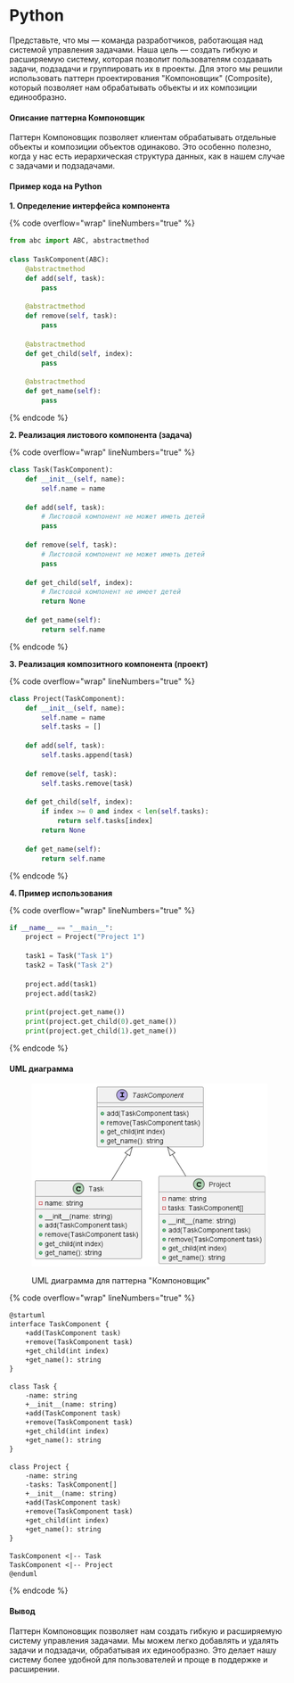 # Python

Представьте, что мы — команда разработчиков, работающая над системой управления задачами. Наша цель — создать гибкую и расширяемую систему, которая позволит пользователям создавать задачи, подзадачи и группировать их в проекты. Для этого мы решили использовать паттерн проектирования "Компоновщик" (Composite), который позволяет нам обрабатывать объекты и их композиции единообразно.

#### Описание паттерна Компоновщик

Паттерн Компоновщик позволяет клиентам обрабатывать отдельные объекты и композиции объектов одинаково. Это особенно полезно, когда у нас есть иерархическая структура данных, как в нашем случае с задачами и подзадачами.

#### Пример кода на Python

**1. Определение интерфейса компонента**

{% code overflow="wrap" lineNumbers="true" %}
```python
from abc import ABC, abstractmethod

class TaskComponent(ABC):
    @abstractmethod
    def add(self, task):
        pass

    @abstractmethod
    def remove(self, task):
        pass

    @abstractmethod
    def get_child(self, index):
        pass

    @abstractmethod
    def get_name(self):
        pass
```
{% endcode %}

**2. Реализация листового компонента (задача)**

{% code overflow="wrap" lineNumbers="true" %}
```python
class Task(TaskComponent):
    def __init__(self, name):
        self.name = name

    def add(self, task):
        # Листовой компонент не может иметь детей
        pass

    def remove(self, task):
        # Листовой компонент не может иметь детей
        pass

    def get_child(self, index):
        # Листовой компонент не имеет детей
        return None

    def get_name(self):
        return self.name
```
{% endcode %}

**3. Реализация композитного компонента (проект)**

{% code overflow="wrap" lineNumbers="true" %}
```python
class Project(TaskComponent):
    def __init__(self, name):
        self.name = name
        self.tasks = []

    def add(self, task):
        self.tasks.append(task)

    def remove(self, task):
        self.tasks.remove(task)

    def get_child(self, index):
        if index >= 0 and index < len(self.tasks):
            return self.tasks[index]
        return None

    def get_name(self):
        return self.name
```
{% endcode %}

**4. Пример использования**

{% code overflow="wrap" lineNumbers="true" %}
```python
if __name__ == "__main__":
    project = Project("Project 1")

    task1 = Task("Task 1")
    task2 = Task("Task 2")

    project.add(task1)
    project.add(task2)

    print(project.get_name())
    print(project.get_child(0).get_name())
    print(project.get_child(1).get_name())
```
{% endcode %}

#### UML диаграмма

<figure><img src="../../../../../.gitbook/assets/image (1) (1) (1) (1) (1) (1) (1) (1) (1) (1).png" alt=""><figcaption><p>UML диаграмма для паттерна "Компоновщик"</p></figcaption></figure>

{% code overflow="wrap" lineNumbers="true" %}
```plantuml
@startuml
interface TaskComponent {
    +add(TaskComponent task)
    +remove(TaskComponent task)
    +get_child(int index)
    +get_name(): string
}

class Task {
    -name: string
    +__init__(name: string)
    +add(TaskComponent task)
    +remove(TaskComponent task)
    +get_child(int index)
    +get_name(): string
}

class Project {
    -name: string
    -tasks: TaskComponent[]
    +__init__(name: string)
    +add(TaskComponent task)
    +remove(TaskComponent task)
    +get_child(int index)
    +get_name(): string
}

TaskComponent <|-- Task
TaskComponent <|-- Project
@enduml
```
{% endcode %}

#### Вывод

Паттерн Компоновщик позволяет нам создать гибкую и расширяемую систему управления задачами. Мы можем легко добавлять и удалять задачи и подзадачи, обрабатывая их единообразно. Это делает нашу систему более удобной для пользователей и проще в поддержке и расширении.
